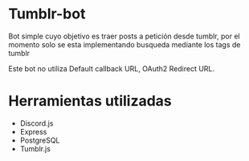 # Tumblr-bot
Bot simple cuyo objetivo es traer posts a petición desde tumblr, por el momento solo se esta implementando busqueda mediante los tags de tumblr

Este bot no utiliza Default callback URL, OAuth2 Redirect URL.

# Herramientas utilizadas
- Discord.js 
- Express
- PostgreSQL
- Tumblr.js
